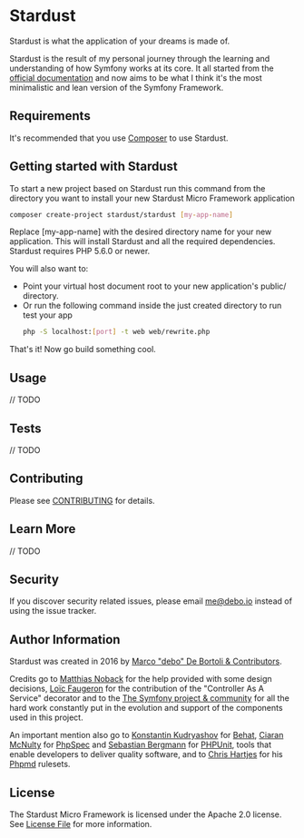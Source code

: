 # Stardust

Stardust is what the application of your dreams is made of.

Stardust is the result of my personal journey through the learning and understanding of how Symfony works at its core. It all started from
the [official documentation](http://symfony.com/doc/current/create_framework/index.html) and now aims to be what I think it's the most 
minimalistic and lean version of the Symfony Framework.
              
## Requirements
It's recommended that you use [Composer](https://getcomposer.org/) to use Stardust.

## Getting started with Stardust
To start a new project based on Stardust run this command from the directory you want to install your new Stardust Micro Framework application
```sh
composer create-project stardust/stardust [my-app-name]
```
Replace [my-app-name] with the desired directory name for your new application. 
This will install Stardust and all the required dependencies. Stardust requires PHP 5.6.0 or newer.

You will also want to:

* Point your virtual host document root to your new application's public/ directory.
* Or run the following command inside the just created directory to run test your app
  ```sh
  php -S localhost:[port] -t web web/rewrite.php
  ```
That's it! Now go build something cool.

## Usage
// TODO

## Tests
// TODO

## Contributing
Please see [CONTRIBUTING](https://github.com/debo/stardust/blob/master/CONTRIBUTING.md) for details.

## Learn More
// TODO

## Security
If you discover security related issues, please email me@debo.io instead of using the issue tracker.

## Author Information
Stardust was created in 2016 by [Marco "debo" De Bortoli & Contributors](https://github.com/debo/stardust/contributors).

Credits go to [Matthias Noback](https://github.com/matthiasnoback) for the help provided with some design decisions, [Loïc Faugeron](https://github.com/gnugat) for the contribution of the "Controller As A Service" decorator and to the [The Symfony project & community](https://github.com/symfony) for all the hard work constantly put in the evolution and support of the components used in this project.

An important mention also go to [Konstantin Kudryashov](https://github.com/everzet/) for [Behat](https://github.com/behat/behat), [Ciaran McNulty](https://github.com/ciaranmcnulty) for [PhpSpec](https://github.com/behat/behat) and [Sebastian Bergmann](https://github.com/sebastianbergmann/) for [PHPUnit](https://github.com/sebastianbergmann/phpunit/), tools that enable developers to deliver quality software, and to [Chris Hartjes](https://github.com/chartjes) for his [Phpmd](https://github.com/phpmd/phpmd) rulesets.          

## License
The Stardust Micro Framework is licensed under the Apache 2.0 license. See [License File](https://github.com/debo/stardust/blob/master/LICENSE.md) for more information.
